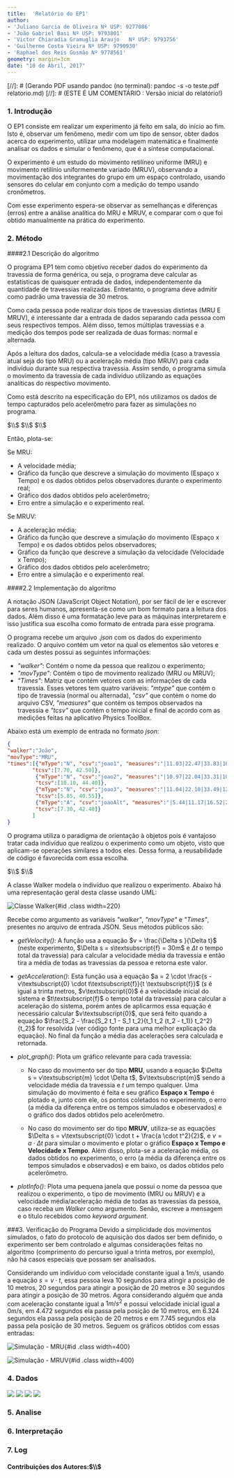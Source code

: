 ```yaml
---
title:  'Relatório do EP1'
author:
- 'Juliano Garcia de Oliveira Nº USP: 9277086'
- 'João Gabriel Basi Nº USP: 9793801'
- 'Victor Chiaradia Gramuglia Araujo   Nº USP: 9793756'
- 'Guilherme Costa Vieira Nº USP: 9790930'
- 'Raphael dos Reis Gusmão Nº 9778561'
geometry: margin=3cm
date: "10 de Abril, 2017"
---
```

[//]: # (Gerando PDF usando pandoc (no terminal): pandoc -s -o teste.pdf relatorio.md)
[//]: # (ESTE É UM COMENTÁRIO : Versão inicial do relatório!)

### 1. Introdução

O EP1 consiste em realizar um experimento já feito em sala, do início ao fim. Isto é, observar um fenômeno, medir com um tipo de sensor, obter dados acerca do experimento, utilizar uma modelagem matemática e finalmente analisar os dados e simular o fenômeno, que é a síntese computacional.

O experimento é um estudo do movimento retilíneo uniforme (MRU) e movimento retilínio uniformemente variado (MRUV), observando a movimentação dos integrantes do grupo em um espaço controlado, usando sensores do celular em conjunto com a medição do tempo usando cronômetros.

Com esse experimento espera-se observar as semelhanças e diferenças (erros) entre a análise analítica do MRU e MRUV, e comparar com o que foi obtido manualmente na prática do experimento.

### 2. Método

####2.1 Descrição do algoritmo

O programa EP1 tem como objetivo receber dados do experimento da travessia de forma genérica, ou seja, o programa deve calcular as estatísticas de quaisquer entrada de dados, independentemente da quantidade de travessias realizadas. Entretanto, o programa deve admitir como padrão uma travessia de 30 metros.

Como cada pessoa pode realizar dois tipos de travessias distintas (MRU E MRUV), é interessante dar a entrada de dados separando cada pessoa com seus respectivos tempos. Além disso, temos múltiplas travessias e a medição dos tempos pode ser realizada de duas formas: normal e alternada.

Após a leitura dos dados, calcula-se a velocidade média (caso a travessia atual seja do tipo MRU) ou a aceleração média (tipo MRUV) para cada indivíduo durante sua respectiva travessia. Assim sendo, o programa simula o movimento da travessia de cada indivíduo utilizando as equações analíticas do respectivo movimento.

Como está descrito na especificação do EP1, nós utilizamos os dados de tempo capturados pelo acelerômetro para fazer as simulações no programa.

$\\$
$\\$
$\\$

Então, plota-se:

Se MRU:

- A velocidade média;
- Gráfico da função que descreve a simulação do movimento (Espaço x Tempo) e os dados obtidos pelos observadores durante o experimento real;
- Gráfico dos dados obtidos pelo acelerômetro;
- Erro entre a simulação e o experimento real.

Se MRUV:

- A aceleração média;
- Gráfico da função que descreve a simulação do movimento (Espaço x Tempo) e os dados obtidos pelos observadores;
- Gráfico da função que descreve a simulação da velocidade (Velocidade x Tempo);
- Gráfico dos dados obtidos pelo acelerômetro;
- Erro entre a simulação e o experimento real.

####2.2 Implementação do algoritmo

A notação JSON (JavaScript Object Notation), por ser fácil de ler e escrever para seres humanos, apresenta-se como um bom formato para a leitura dos dados. Além disso é uma formatação leve para as máquinas interpretarem e isso justifica sua escolha como formato de entrada para esse programa.

O programa recebe um arquivo *.json* com os dados do experimento realizado. O arquivo contém um vetor na qual os elementos são vetores e cada um destes possui as seguintes informações:

- *"walker"*: Contém o nome da pessoa que realizou o experimento;
- *"movType"*: Contém o tipo de movimento realizado (MRU ou MRUV);
- *"Times"*: Matriz que contém vetores com as informações de cada travessia. Esses vetores tem quatro variáveis: *"mtype"* que contém o tipo de travessia (normal ou alternada), *"csv"* que contém o nome do arquivo CSV, *"measures"* que contém os tempos observados na travessia e *"tcsv"* que contém o tempo inicial e final de acordo com as medições feitas na aplicativo Physics ToolBox.

Abaixo está um exemplo de entrada no formato *json*:

```json
{
"walker":"João",
"movType":"MRU",
"times":[{"mType":"N", "csv":"joao1", "measures":"|11.03|22.47|33.83|10.70|22.09|33.62|",
        "tcsv":[7.70, 42.50]},
         {"mType":"N", "csv":"joao2", "measures":"|10.97|22.04|33.31|10.90|22.00|33.47|",
         "tcsv":[10.10, 44.40]},
         {"mType":"N", "csv":"joao3", "measures":"|11.04|22.10|33.49|12.70|22.04|33.69|",
         "tcsv":[5.85, 40.55]},
         {"mType":"A", "csv":"joaoAlt", "measures":"|5.44|11.17|16.52|22.25|27.92|34.13|",
         "tcsv":[7.30, 42.40]}
        ]
}
```

O programa utiliza o paradigma de orientação à objetos pois é vantajoso tratar cada indivíduo que realizou o experimento como um objeto, visto que aplicam-se operações similares a todos eles. Dessa forma, a reusabilidade de código é favorecida com essa escolha.

$\\$
$\\$

A classe Walker modela o indivíduo que realizou o experimento. Abaixo há uma representação geral desta classe usando UML:

![Classe Walker](IMAGES/umlclass.png){#id .class width=220}

Recebe como argumento as variáveis *"walker"*, *"movType"* e *"Times"*, presentes no arquivo de entrada JSON. Seus métodos públicos são:

 - *getVelocity()*: A função usa a equação $v = \frac{\Delta s }{\Delta t}$ (neste experimento, $\Delta s = s\textsubscript{f} = 30m$ e $\Delta t$ o tempo total da travessia) para calcular a velocidade média da travessia e então tira a média de todas as travessias da pessoa e retorna este valor.

 - *getAcceleration()*: Esta função usa a equação $a = 2 \cdot \frac{s - v\textsubscript{0} \cdot t\textsubscript{f}}{t \textsubscript{f}}$ ($s$ é igual a trinta metros, $v\textsubscript{0}$ é a velocidade inicial do sistema e $t\textsubscript{f}$ o tempo total da travessia) para calcular a aceleração do sistema, porém antes de aplicarmos essa equação é necessário calcular $v\textsubscript{0}$, que será feito quando a equação $\frac{S_2 - \frac{S_2 t_1 - S_1 t_2}{t_1 t_2 (t_2 - t_1)} t_2^2}{t_2}$ for resolvida (ver código fonte para uma melhor explicação da equação). No final da função a média das acelerações sera calculada e retornada.

- *plot_graph()*: Plota um gráfico relevante para cada travessia:

    - No caso do movimento ser do tipo **MRU**, usando a equação $\Delta s = v\textsubscript{m} \cdot \Delta t$, $v\textsubscript{m}$ sendo a velocidade média da travessia e $t$ um tempo qualquer. Uma simulação do movimento é feita e seu gráfico **Espaço x Tempo** é plotado e, junto com ele, os pontos coletados no experimento, o erro (a média da diferença entre os tempos simulados e obeservados) e o gráfico dos dados obtidos pelo acelerômetro.

    - No caso do movimento ser do tipo **MRUV**, utiliza-se as equações $\Delta s = v\textsubscript{0} \cdot t + \frac{a \cdot t^2}{2}$, e $v = a \cdot \Delta t$ para simular o movimento e plotar o gráfico **Espaço x Tempo e Velocidade x Tempo**. Além disso, plota-se a aceleração média, os dados obtidos no experimento, o erro (a média da diferença entre os tempos simulados e observados) e em baixo, os dados obtidos pelo acelerômetro.

- *plotInfo()*: Plota uma pequena janela que possui  o nome da pessoa que realizou o experimento, o tipo de movimento (MRU ou MRUV) e a velocidade média/aceleração média de todas as travessias da pessoa, caso receba um *Walker* como argumento. Senão, escreve a mensagem e o título recebidos como *keyword argument*.

###3. Verificação do Programa
Devido a simplicidade dos movimentos simulados, o fato do protocolo de aquisição dos dados ser bem definido, o experimento ser bem controlado e algumas considerações feitas no algoritmo (comprimento do percurso igual a trinta metros, por exemplo), não há casos especiais que possam ser analisados.

Considerando um indivíduo com velocidade constante igual a $1 m/s$, usando a equação $s = v \cdot t$, essa pessoa leva 10 segundos para atingir a posição de 10 metros, 20 segundos para atingir a posição de 20 metros e 30 segundos para atingir a posição de 30 metros.
Agora considerando alguém que anda com aceleração constante igual a $1 m/s^2$ e possui velocidade inicial igual a 0m/s, em 4.472 segundos ela passa pela posição de 10 metros, em 6.324 segundos ela passa pela posição de 20 metros e em 7.745 segundos ela passa pela posição de 30 metros. Seguem os gráficos obtidos com essas entradas:

![Simulação - MRU](IMAGES/simula1.png){#id .class width=400}

![Simulação - MRUV](IMAGES/simula2.png){#id .class width=400}

### 4. Dados

![](IMAGES/figure_GMRUV.png)
![](IMAGES/figure_JJmru.png)
![](IMAGES/figure_Jmru.png)
![](IMAGES/figure_Rmruv.png)

### 5. Analise

### 6. Interpretação

### 7. Log

#### Contribuições dos Autores:$\\$
